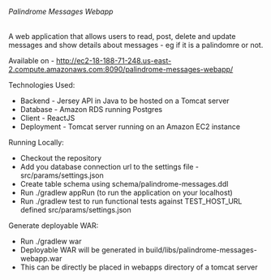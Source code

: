 ###### Palindrome Messages Webapp

A web application that allows users to read, post, delete and update messages and show details about messages - eg if it is a palindomre or not. 

Available on - http://ec2-18-188-71-248.us-east-2.compute.amazonaws.com:8090/palindrome-messages-webapp/

Technologies Used:
- Backend - Jersey API in Java to be hosted on a Tomcat server
- Database - Amazon RDS running Postgres
- Client - ReactJS
- Deployment - Tomcat server running on an Amazon EC2 instance

Running Locally:
- Checkout the repository
- Add you database connection url to the settings file - src/params/settings.json
- Create table schema using schema/palindrome-messages.ddl
- Run ./gradlew appRun (to run the application on your localhost)
- Run ./gradlew test to run functional tests against TEST_HOST_URL defined src/params/settings.json

Generate deployable WAR:
- Run ./gradlew war
- Deployable WAR will be generated in build/libs/palindrome-messages-webapp.war
- This can be directly be placed in webapps directory of a tomcat server


